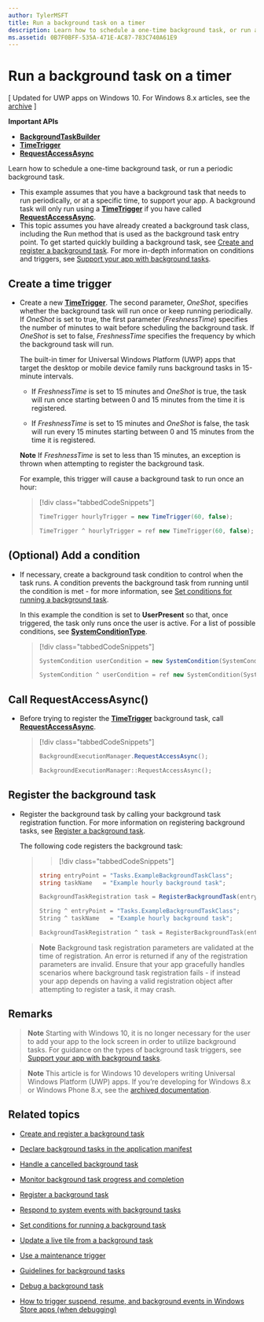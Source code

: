 ```yaml
---
author: TylerMSFT
title: Run a background task on a timer
description: Learn how to schedule a one-time background task, or run a periodic background task.
ms.assetid: 0B7F0BFF-535A-471E-AC87-783C740A61E9
---
```


# Run a background task on a timer


\[ Updated for UWP apps on Windows 10. For Windows 8.x articles, see the [archive](http://go.microsoft.com/fwlink/p/?linkid=619132) \]


**Important APIs**

-   [**BackgroundTaskBuilder**](https://msdn.microsoft.com/library/windows/apps/br224768)
-   [**TimeTrigger**](https://msdn.microsoft.com/library/windows/apps/br224843)
-   [**RequestAccessAsync**](https://msdn.microsoft.com/library/windows/apps/hh700494)

Learn how to schedule a one-time background task, or run a periodic background task.

-   This example assumes that you have a background task that needs to run periodically, or at a specific time, to support your app. A background task will only run using a [**TimeTrigger**](https://msdn.microsoft.com/library/windows/apps/br224843) if you have called [**RequestAccessAsync**](https://msdn.microsoft.com/library/windows/apps/hh700485).
-   This topic assumes you have already created a background task class, including the Run method that is used as the background task entry point. To get started quickly building a background task, see [Create and register a background task](create-and-register-a-background-task.md). For more in-depth information on conditions and triggers, see [Support your app with background tasks](support-your-app-with-background-tasks.md).

## Create a time trigger


-   Create a new [**TimeTrigger**](https://msdn.microsoft.com/library/windows/apps/br224843). The second parameter, *OneShot*, specifies whether the background task will run once or keep running periodically. If *OneShot* is set to true, the first parameter (*FreshnessTime*) specifies the number of minutes to wait before scheduling the background task. If *OneShot* is set to false, *FreshnessTime* specifies the frequency by which the background task will run.

    The built-in timer for Universal Windows Platform (UWP) apps that target the desktop or mobile device family runs background tasks in 15-minute intervals.

    -   If *FreshnessTime* is set to 15 minutes and *OneShot* is true, the task will run once starting between 0 and 15 minutes from the time it is registered.

    -   If *FreshnessTime* is set to 15 minutes and *OneShot* is false, the task will run every 15 minutes starting between 0 and 15 minutes from the time it is registered.

    **Note**  If *FreshnessTime* is set to less than 15 minutes, an exception is thrown when attempting to register the background task.

     

    For example, this trigger will cause a background task to run once an hour:

    > [!div class="tabbedCodeSnippets"]
    > ```cs
    > TimeTrigger hourlyTrigger = new TimeTrigger(60, false);
    > ```
    > ```cpp
    > TimeTrigger ^ hourlyTrigger = ref new TimeTrigger(60, false);
    > ```

## (Optional) Add a condition


-   If necessary, create a background task condition to control when the task runs. A condition prevents the background task from running until the condition is met - for more information, see [Set conditions for running a background task](set-conditions-for-running-a-background-task.md).

    In this example the condition is set to **UserPresent** so that, once triggered, the task only runs once the user is active. For a list of possible conditions, see [**SystemConditionType**](https://msdn.microsoft.com/library/windows/apps/br224835).

    > [!div class="tabbedCodeSnippets"]
    > ```cs
    > SystemCondition userCondition = new SystemCondition(SystemConditionType.UserPresent);
    > ```
    > ```cpp
    > SystemCondition ^ userCondition = ref new SystemCondition(SystemConditionType::UserPresent)
    > ```

##  Call RequestAccessAsync()


-   Before trying to register the [**TimeTrigger**](https://msdn.microsoft.com/library/windows/apps/br224843) background task, call [**RequestAccessAsync**](https://msdn.microsoft.com/library/windows/apps/hh700494).

    > [!div class="tabbedCodeSnippets"]
    > ```cs
    > BackgroundExecutionManager.RequestAccessAsync();
    > ```
    > ```cpp
    > BackgroundExecutionManager::RequestAccessAsync();
    > ```

## Register the background task


-   Register the background task by calling your background task registration function. For more information on registering background tasks, see [Register a background task](register-a-background-task.md).

    The following code registers the background task:

    > > [!div class="tabbedCodeSnippets"]
    > ```cs
    > string entryPoint = "Tasks.ExampleBackgroundTaskClass";
    > string taskName   = "Example hourly background task";
    >
    > BackgroundTaskRegistration task = RegisterBackgroundTask(entryPoint, taskName, hourlyTrigger, userCondition);
    > ```
    > ```cpp
    > String ^ entryPoint = "Tasks.ExampleBackgroundTaskClass";
    > String ^ taskName   = "Example hourly background task";
    >
    > BackgroundTaskRegistration ^ task = RegisterBackgroundTask(entryPoint, taskName, hourlyTrigger, userCondition);
    > ```

    > **Note**  Background task registration parameters are validated at the time of registration. An error is returned if any of the registration parameters are invalid. Ensure that your app gracefully handles scenarios where background task registration fails - if instead your app depends on having a valid registration object after attempting to register a task, it may crash.


## Remarks

> **Note**  Starting with Windows 10, it is no longer necessary for the user to add your app to the lock screen in order to utilize background tasks. For guidance on the types of background task triggers, see [Support your app with background tasks](support-your-app-with-background-tasks.md).

> **Note**  This article is for Windows 10 developers writing Universal Windows Platform (UWP) apps. If you’re developing for Windows 8.x or Windows Phone 8.x, see the [archived documentation](http://go.microsoft.com/fwlink/p/?linkid=619132).


## Related topics


* [Create and register a background task](create-and-register-a-background-task.md)
* [Declare background tasks in the application manifest](declare-background-tasks-in-the-application-manifest.md)
* [Handle a cancelled background task](handle-a-cancelled-background-task.md)
* [Monitor background task progress and completion](monitor-background-task-progress-and-completion.md)
* [Register a background task](register-a-background-task.md)
* [Respond to system events with background tasks](respond-to-system-events-with-background-tasks.md)
* [Set conditions for running a background task](set-conditions-for-running-a-background-task.md)
* [Update a live tile from a background task](update-a-live-tile-from-a-background-task.md)
* [Use a maintenance trigger](use-a-maintenance-trigger.md)
* [Guidelines for background tasks](guidelines-for-background-tasks.md)

* [Debug a background task](debug-a-background-task.md)
* [How to trigger suspend, resume, and background events in Windows Store apps (when debugging)](http://go.microsoft.com/fwlink/p/?linkid=254345)

 

 


<!--HONumber=Jun16_HO3-->



